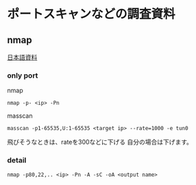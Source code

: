 # ポートスキャンなどの調査資料
## nmap  
[日本語資料](https://nmap.org/man/ja/index.html)
### only port  
nmap
```
nmap -p- <ip> -Pn
```
masscan
```
masscan -p1-65535,U:1-65535 <target ip> --rate=1000 -e tun0
```
飛びそうなときは、rateを300などに下げる
自分の場合は下げます。

### detail

```
nmap -p80,22,.. <ip> -Pn -A -sC -oA <output name>
```
